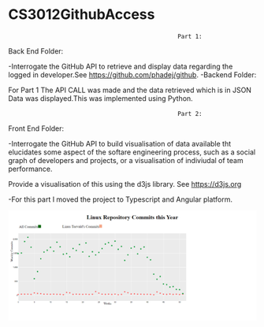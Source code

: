 # CS3012GithubAccess


                                                    Part 1:

Back End Folder:

-Interrogate the GitHub API to retrieve and display data regarding the logged in developer.See https://github.com/phadej/github.
-Backend Folder:

For Part 1 The API CALL was made and the data retrieved which is in JSON Data was displayed.This was implemented using Python.

                                                    Part 2:

Front End Folder:

-Interrogate the GitHub API to build visualisation of data available tht elucidates some aspect of the softare engineering process, 
such as a social graph of developers and projects, or a visualisation of indiviudal of team performance. 

Provide a visualisation of this using the d3js library. See https://d3js.org

-For this part I moved the project to Typescript and Angular platform.

![alt text](https://raw.githubusercontent.com/nissimanjayil/CS3012GithubAccess/master/image.png)


